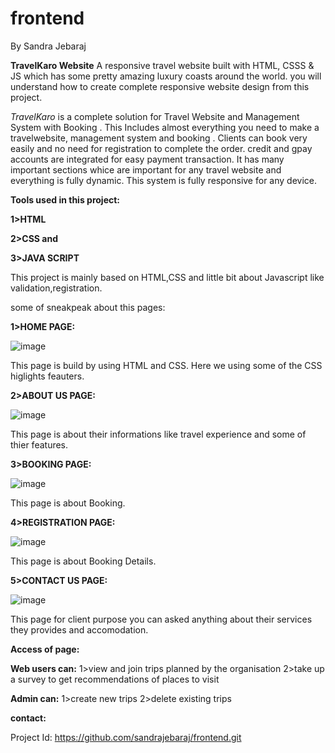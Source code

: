 # frontend
By Sandra Jebaraj

**TravelKaro Website** A responsive travel website built with HTML, CSSS & JS which has some pretty amazing luxury coasts around the world. you will understand how to create complete responsive website design from this project.

*TravelKaro* is a complete solution for Travel Website and Management System with Booking . This Includes almost everything you need to make a travelwebsite, management system and booking . Clients can book very easily and no need for registration to complete the order. credit and gpay accounts are integrated for easy payment transaction. It has many important sections whice are important for any travel website and everything is fully dynamic. This system is fully responsive for any device.

**Tools used in this project:**

**1>HTML**

**2>CSS and**

**3>JAVA SCRIPT**

This project is mainly based on HTML,CSS and little bit about Javascript like validation,registration.

some of sneakpeak about this pages:

**1>HOME PAGE:**

![image](https://user-images.githubusercontent.com/88303346/128383242-7f688dca-6a5d-4c97-8e34-19cc58669b14.png)

This page is build by using HTML and CSS. Here we using some of the CSS higlights feauters.

**2>ABOUT US PAGE:**

![image](https://user-images.githubusercontent.com/88303346/128384731-371bc3f0-2995-4eb7-8bc6-bace1d816096.png)

This page is about their informations like travel experience and some of thier features.

**3>BOOKING PAGE:**

![image](https://user-images.githubusercontent.com/88303346/128386256-cef09390-0aeb-4631-bc0f-e9ef74840f83.png)

This page is about Booking.

**4>REGISTRATION PAGE:**

![image](https://user-images.githubusercontent.com/88303346/128386829-d801588e-038a-4f7b-b07c-fdbc25e6b4dc.png)

This page is about Booking Details.

**5>CONTACT US PAGE:**

![image](https://user-images.githubusercontent.com/88303346/128387162-6bb85658-1271-4655-8654-18fcb0afea14.png)

This page for client purpose you can asked anything about their services they provides and accomodation.

**Access of page:**

**Web users can:** 1>view and join trips planned by the organisation 2>take up a survey to get recommendations of places to visit

**Admin can:** 1>create new trips 2>delete existing trips

**contact:**

Project Id: https://github.com/sandrajebaraj/frontend.git
